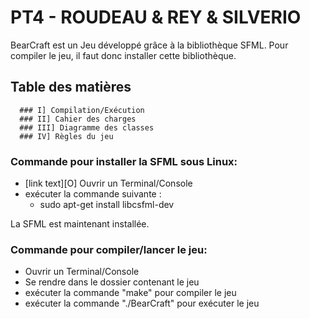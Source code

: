 # PT4 - ROUDEAU & REY & SILVERIO #

BearCraft est un Jeu développé grâce à la bibliothèque SFML.
Pour compiler le jeu, il faut donc installer cette bibliothèque.

Table des matières
------------------

      ### I] Compilation/Exécution
      ### II] Cahier des charges
      ### III] Diagramme des classes
      ### IV] Règles du jeu


### Commande pour installer la SFML sous Linux: ##
  - [link text][O] Ouvrir un Terminal/Console
  - exécuter la commande suivante :
      - sudo apt-get install libcsfml-dev


La SFML est maintenant installée.


### Commande pour compiler/lancer le jeu: ##
  - Ouvrir un Terminal/Console
  - Se rendre dans le dossier contenant le jeu
  - exécuter la commande "make" pour compiler le jeu
  - exécuter la commande "./BearCraft" pour exécuter le jeu
